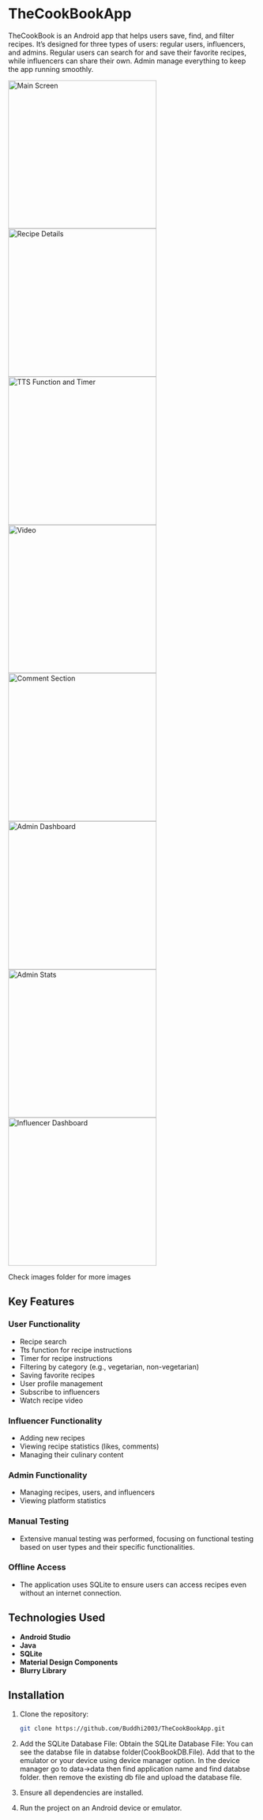 # TheCookBookApp
TheCookBook is an Android app that helps users save, find, and filter recipes. It’s designed for three types of users: regular users, influencers, and admins. Regular users can search for and save their favorite recipes, while influencers can share their own. Admin manage everything to keep the app running smoothly.

<img src="images/home.jpg" alt="Main Screen" width="300"/>
<img src="images/recipedetail1.jpg" alt="Recipe Details" width="300"/>
<img src="images/recipedetail2.jpg" alt="TTS Function and Timer" width="300"/>
<img src="images/recipedetail3.jpg" alt="Video" width="300"/>
<img src="images/recipedetail4.jpg" alt="Comment Section" width="300"/>
<img src="images/admindash.jpg" alt="Admin Dashboard" width="300"/>
<img src="images/adminstat.jpg" alt="Admin Stats" width="300"/>
<img src="images/infdash.jpg" alt="Influencer Dashboard" width="300"/>

Check images folder for more images

## Key Features
### User Functionality
- Recipe search
- Tts function for recipe instructions
- Timer for recipe instructions
- Filtering by category (e.g., vegetarian, non-vegetarian)
- Saving favorite recipes
- User profile management
- Subscribe to influencers
- Watch recipe video

### Influencer Functionality
- Adding new recipes
- Viewing recipe statistics (likes, comments)
- Managing their culinary content

### Admin Functionality
- Managing recipes, users, and influencers
- Viewing platform statistics

### Manual Testing
- Extensive manual testing was performed, focusing on functional testing based on user types and their specific functionalities.

### Offline Access
- The application uses SQLite to ensure users can access recipes even without an internet connection.

## Technologies Used
- **Android Studio**
- **Java**
- **SQLite**
- **Material Design Components**
- **Blurry Library**

## Installation
1. Clone the repository:
   ```bash
   git clone https://github.com/Buddhi2003/TheCookBookApp.git
2. Add the SQLite Database File:
    Obtain the SQLite Database File: You can see the databse file in databse folder(CookBookDB.File).
    Add that to the emulator or your device using device manager option. In the device manager go to data->data
    then find application name and find databse folder. then remove the existing db file and upload the database file.

3. Ensure all dependencies are installed.

4. Run the project on an Android device or emulator.

